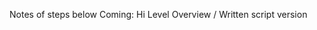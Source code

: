 Notes of steps below
Coming: Hi Level Overview / Written script version
<!--
  Meka steps
  intro presi
  html css js overview
  sign up
  create
  tags
  head
  html
  h1 - 6
  p
  a
  href
  div
  indents
  img 
  src - copy image address from google search
  width
  search google map address + embed
  iframe

  
  10:20 bathroom break

  
  class = grid-container
  -> CSS Lesson html - round corners in grid
  -> div magic for js
  button onclick getTips clearTips
    -->